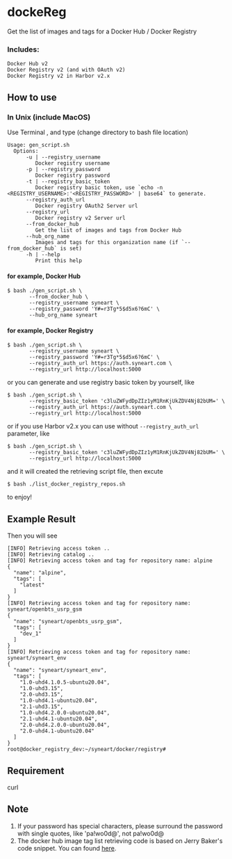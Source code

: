 # dockeReg
Get the list of images and tags for a Docker Hub / Docker Registry

### Includes:
    Docker Hub v2
    Docker Registry v2 (and with OAuth v2)
    Docker Registry v2 in Harbor v2.x

## How to use
### In Unix (include MacOS)

Use Terminal , and type (change directory to bash file location)

```
Usage: gen_script.sh
  Options:
      -u | --registry_username
         Docker registry username
      -p | --registry_password
         Docker registry password
      -t | --registry_basic_token
         Docker registry basic token, use `echo -n <REGISTRY_USERNAME>:'<REGISTRY_PASSWORD>' | base64` to generate.
      --registry_auth_url
         Docker registry OAuth2 Server url
      --registry_url
         Docker registry v2 Server url
      --from_docker_hub
         Get the list of images and tags from Docker Hub
      --hub_org_name
         Images and tags for this organization name (if `--from_docker_hub` is set)
      -h | --help
         Print this help
```

#### for example, Docker Hub

```
$ bash ./gen_script.sh \
       --from_docker_hub \
       --registry_username syneart \
       --registry_password 'Y#=r3Tg*5$d5x6?6mC' \
       --hub_org_name syneart
```

#### for example, Docker Registry

```
$ bash ./gen_script.sh \
       --registry_username syneart \
       --registry_password 'Y#=r3Tg*5$d5x6?6mC' \
       --registry_auth_url https://auth.syneart.com \
       --registry_url http://localhost:5000
```

or you can generate and use registry basic token by yourself, like

```
$ bash ./gen_script.sh \
       --registry_basic_token 'c3luZWFydDpZIz1yM1RnKjUkZDV4Nj82bUM=' \
       --registry_auth_url https://auth.syneart.com \
       --registry_url http://localhost:5000
```

or if you use Harbor v2.x you can use without `--registry_auth_url` parameter, like

```
$ bash ./gen_script.sh \
       --registry_basic_token 'c3luZWFydDpZIz1yM1RnKjUkZDV4Nj82bUM=' \
       --registry_url http://localhost:5000
```

and it will created the retrieving script file, then excute

```
$ bash ./list_docker_registry_repos.sh
```
to enjoy!

## Example Result
Then you will see
```
[INFO] Retrieving access token ..
[INFO] Retrieving catalog ..
[INFO] Retrieving access token and tag for repository name: alpine
{
  "name": "alpine",
  "tags": [
    "latest"
  ]
}
[INFO] Retrieving access token and tag for repository name: syneart/openbts_usrp_gsm
{
  "name": "syneart/openbts_usrp_gsm",
  "tags": [
    "dev_1"
  ]
}
[INFO] Retrieving access token and tag for repository name: syneart/syneart_env
{
  "name": "syneart/syneart_env",
  "tags": [
    "1.0-uhd4.1.0.5-ubuntu20.04",
    "1.0-uhd3.15",
    "2.0-uhd3.15",
    "1.0-uhd4.1-ubuntu20.04",
    "2.1-uhd3.15",
    "1.0-uhd4.2.0.0-ubuntu20.04",
    "2.1-uhd4.1-ubuntu20.04",
    "2.0-uhd4.2.0.0-ubuntu20.04",
    "2.0-uhd4.1-ubuntu20.04"
  ]
}
root@docker_registry_dev:~/syneart/docker/registry#
```
## Requirement
curl

## Note
1. If your password has special characters, please surround the password with single quotes, like 'pa!wo0d@', not pa!wo0d@
2. The docker hub image tag list retrieving code is based on Jerry Baker's code snippet. You can found [here](https://gist.github.com/kizbitz/175be06d0fbbb39bc9bfa6c0cb0d4721).
